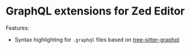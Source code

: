 # GraphQL extensions for Zed Editor

Features:
- Syntax highlighting for `.graphql` files based on [tree-sitter-graphql](https://github.com/bkegley/tree-sitter-graphql)
